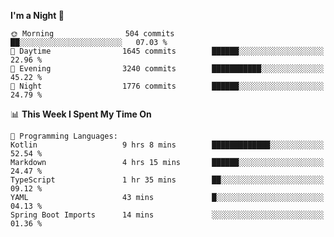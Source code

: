<!--START_SECTION:waka-->
**I'm a Night 🦉** 

```text
🌞 Morning                504 commits         ██░░░░░░░░░░░░░░░░░░░░░░░   07.03 % 
🌆 Daytime                1645 commits        ██████░░░░░░░░░░░░░░░░░░░   22.96 % 
🌃 Evening                3240 commits        ███████████░░░░░░░░░░░░░░   45.22 % 
🌙 Night                  1776 commits        ██████░░░░░░░░░░░░░░░░░░░   24.79 % 
```


📊 **This Week I Spent My Time On** 

```text
💬 Programming Languages: 
Kotlin                   9 hrs 8 mins        █████████████░░░░░░░░░░░░   52.54 % 
Markdown                 4 hrs 15 mins       ██████░░░░░░░░░░░░░░░░░░░   24.47 % 
TypeScript               1 hr 35 mins        ██░░░░░░░░░░░░░░░░░░░░░░░   09.12 % 
YAML                     43 mins             █░░░░░░░░░░░░░░░░░░░░░░░░   04.13 % 
Spring Boot Imports      14 mins             ░░░░░░░░░░░░░░░░░░░░░░░░░   01.36 % 
```


<!--END_SECTION:waka-->
